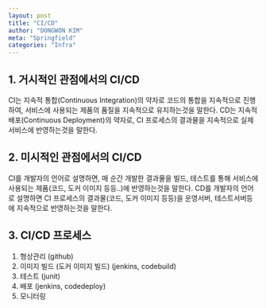 ```yaml
---
layout: post
title: "CI/CD"
author: "DONGWON KIM"
meta: "Springfield"
categories: "Infra"
---
```


## 1. 거시적인 관점에서의 CI/CD

CI는 지속적 통합(Continuous Integration)의 약자로 코드의 통합을 지속적으로 진행하여, 서비스에 사용되는 제품의 품질을 지속적으로 유지하는것을 말한다. 
CD는 지속적 배포(Continuous Deployment)의 약자로, CI 프로세스의 결과물을 지속적으로 실제 서비스에 반영하는것을 말한다.

## 2. 미시적인 관점에서의 CI/CD

CI를 개발자의 언어로 설명하면, 매 순간 개발한 결과물을 빌드, 테스트를 통해 서비스에 사용되는 제품(코드, 도커 이미지 등등..)에 반영하는것을 말한다.
CD를 개발자의 언어로 설명하면 CI 프로세스의 결과물(코드, 도커 이미지 등등)을 운영서버, 테스트서버등에 지속적으로 반영하는것을 말한다.

## 3. CI/CD 프로세스

1. 형상관리 (github)
2. 이미지 빌드 (도커 이미지 빌드) (jenkins, codebuild)
3. 테스트 (junit)
4. 배포 (jenkins, codedeploy)
5. 모니터링